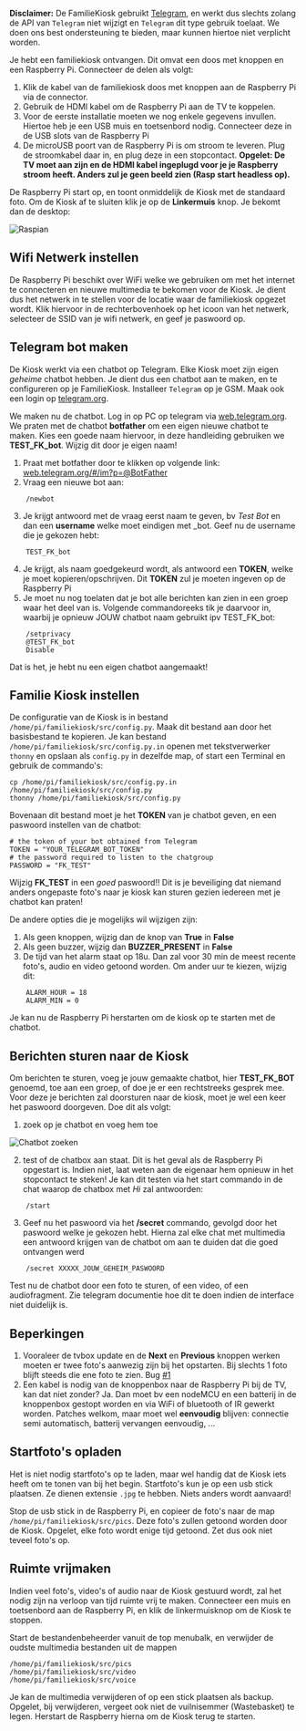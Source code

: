 __Disclaimer:__ De FamilieKiosk gebruikt [Telegram](https://web.telegram.org), en werkt dus slechts zolang de API van `Telegram` niet wijzigt en `Telegram` dit type gebruik toelaat. We doen ons best ondersteuning te bieden, maar kunnen hiertoe niet verplicht worden.

Je hebt een familiekiosk ontvangen. Dit omvat een doos met knoppen en een Raspberry Pi. Connecteer de delen als volgt:

1. Klik de kabel van de familiekiosk doos met knoppen aan de Raspberry Pi via de connector. 
2. Gebruik de HDMI kabel om de Raspberry Pi aan de TV te koppelen. 
3. Voor de eerste installatie moeten we nog enkele gegevens invullen. Hiertoe heb je een USB muis en toetsenbord nodig. Connecteer deze in de USB slots van de Raspberry Pi
4. De microUSB poort van de Raspberry Pi is om stroom te leveren. Plug de stroomkabel daar in, en plug deze in een stopcontact. __Opgelet: De TV moet aan zijn en de HDMI kabel ingeplugd voor je je Raspberry stroom heeft. Anders zul je geen beeld zien (Rasp start headless op).__

De Raspberry Pi start op, en toont onmiddelijk de Kiosk met de standaard foto. Om de Kiosk af te sluiten klik je op de __Linkermuis__ knop. Je bekomt dan de desktop: 

![Raspian](https://github.com/TeamScheire/familiekiosk/blob/master/handleiding/img/raspbian.png)

## Wifi Netwerk instellen

De Raspberry Pi beschikt over WiFi welke we gebruiken om met het internet te connecteren en nieuwe multimedia te bekomen voor de Kiosk. Je dient dus het netwerk in te stellen voor de locatie waar de familiekiosk opgezet wordt. Klik hiervoor in de rechterbovenhoek op het icoon van het netwerk, selecteer de SSID van je wifi netwerk, en geef je paswoord op. 

## Telegram bot maken

De Kiosk werkt via een chatbot op Telegram. Elke Kiosk moet zijn eigen _geheime_ chatbot hebben. Je dient dus een chatbot aan te maken, en te configureren op je FamilieKiosk. Installeer `Telegram` op je GSM. Maak ook een login op [telegram.org](https://telegram.org/). 

We maken nu de chatbot. Log in op PC op telegram via [web.telegram.org](https://web.telegram.org). We praten met de chatbot __botfather__ om een eigen nieuwe chatbot te maken. Kies een goede naam hiervoor, in deze handleiding gebruiken we __TEST_FK_bot__. Wijzig dit door je eigen naam!

1. Praat met botfather door te klikken op volgende link: [web.telegram.org/#/im?p=@BotFather ](https://web.telegram.org/#/im?p=@BotFather)
2. Vraag een nieuwe bot aan:
```
	/newbot
```
3. Je krijgt antwoord met de vraag eerst naam te geven, bv _Test Bot_ en dan een __username__ welke moet eindigen met _bot. Geef nu de username die je gekozen hebt:
```
	TEST_FK_bot
```

4. Je krijgt, als naam goedgekeurd wordt, als antwoord een __TOKEN__, welke je moet kopieren/opschrijven. Dit __TOKEN__ zul je moeten ingeven op de Raspberry Pi
5. Je moet nu nog toelaten dat je bot alle berichten kan zien in een groep waar het deel van is. Volgende commandoreeks tik je daarvoor in, waarbij je opnieuw JOUW chatbot naam gebruikt ipv TEST_FK_bot:
```
    /setprivacy
	@TEST_FK_bot
	Disable
```
Dat is het, je hebt nu een eigen chatbot aangemaakt! 

## Familie Kiosk instellen

De configuratie van de Kiosk is in bestand `/home/pi/familiekiosk/src/config.py`. Maak dit bestand aan door het basisbestand te kopieren. Je kan bestand `/home/pi/familiekiosk/src/config.py.in` openen met tekstverwerker `thonny` en opslaan als `config.py` in dezelfde map, of start een Terminal en gebruik de commando's:

	cp /home/pi/familiekiosk/src/config.py.in /home/pi/familiekiosk/src/config.py
	thonny /home/pi/familiekiosk/src/config.py

Bovenaan dit bestand moet je het __TOKEN__ van je chatbot geven, en een paswoord instellen van de chatbot:

	# the token of your bot obtained from Telegram
	TOKEN = "YOUR_TELEGRAM_BOT_TOKEN"
	# the password required to listen to the chatgroup
	PASSWORD = "FK_TEST"

Wijzig __FK_TEST__ in een _goed_ paswoord!! Dit is je beveiliging dat niemand anders ongepaste foto's naar je kiosk kan sturen gezien iedereen met je chatbot kan praten!

De andere opties die je mogelijks wil wijzigen zijn:

1. Als geen knoppen, wijzig dan de knop van __True__ in __False__ 
2. Als geen buzzer, wijzig dan __BUZZER_PRESENT__ in __False__
3. De tijd van het alarm staat op 18u. Dan zal voor 30 min de meest recente foto's, audio en video getoond worden. Om ander uur te kiezen, wijzig dit:
```
	ALARM_HOUR = 18
	ALARM_MIN = 0
```
	
Je kan nu de Raspberry Pi herstarten om de kiosk op te starten met de chatbot. 

## Berichten sturen naar de Kiosk
Om berichten te sturen, voeg je jouw gemaakte chatbot, hier __TEST_FK_BOT__ genoemd, toe aan een groep, of doe je er een rechtstreeks gesprek mee. Voor deze je berichten zal doorsturen naar de kiosk, moet je wel een keer het paswoord doorgeven. Doe dit als volgt:

1. zoek op je chatbot en voeg hem toe

![Chatbot zoeken](https://github.com/TeamScheire/familiekiosk/blob/master/handleiding/img/Telegram.png)

2. test of de chatbox aan staat. Dit is het geval als de Raspberry Pi opgestart is. Indien niet, laat weten aan de eigenaar hem opnieuw in het stopcontact te steken! Je kan dit testen via het start commando in de chat waarop de chatbox met _Hi_ zal antwoorden:
```
	/start
```
3. Geef nu het paswoord via het __/secret__ commando, gevolgd door het paswoord welke je gekozen hebt. Hierna zal elke chat met multimedia een antwoord krijgen van de chatbot om aan te duiden dat die goed ontvangen werd
```
	/secret XXXXX_JOUW_GEHEIM_PASWOORD
````

Test nu de chatbot door een foto te sturen, of een video, of een audiofragment. Zie telegram documentie hoe dit te doen indien de interface niet duidelijk is.

## Beperkingen

1. Vooraleer de tvbox update en de __Next__ en __Previous__ knoppen werken moeten er twee foto's aanwezig zijn bij het opstarten. Bij slechts 1 foto blijft steeds die ene foto te zien. Bug [#1](https://github.com/TeamScheire/familiekiosk/issues/1)
2. Een kabel is nodig van de knoppenbox naar de Raspberry Pi bij de TV, kan dat niet zonder? Ja. Dan moet bv een nodeMCU en een batterij in de knoppenbox gestopt worden en via WiFi of bluetooth of IR gewerkt worden. Patches welkom, maar moet wel __eenvoudig__ blijven: connectie semi automatisch, batterij vervangen eenvoudig, ...

## Startfoto's opladen
Het is niet nodig startfoto's op te laden, maar wel handig dat de Kiosk iets heeft om te tonen van bij het begin. Startfoto's kun je op een usb stick plaatsen. Ze dienen extensie `.jpg` te hebben. Niets anders wordt aanvaard! 

Stop de usb stick in de Raspberry Pi, en copieer de foto's naar de map `/home/pi/familiekiosk/src/pics`. Deze foto's zullen getoond worden door de Kiosk. Opgelet, elke foto wordt enige tijd getoond. Zet dus ook niet teveel foto's op.

## Ruimte vrijmaken
Indien veel foto's, video's of audio naar de Kiosk gestuurd wordt, zal het nodig zijn na verloop van tijd ruimte vrij te maken. Connecteer een muis en toetsenbord aan de Raspberry Pi, en klik de linkermuisknop om de Kiosk te stoppen. 

Start de bestandenbeheerder vanuit de top menubalk, en verwijder de oudste multimedia bestanden uit de mappen

	/home/pi/familiekiosk/src/pics
	/home/pi/familiekiosk/src/video
	/home/pi/familiekiosk/src/voice
	
Je kan de multimedia verwijderen of op een stick plaatsen als backup. Opgelet, bij verwijderen, vergeet ook niet de vuilnisemmer (Wastebasket) te legen. Herstart de Raspberry hierna om de Kiosk terug te starten.
